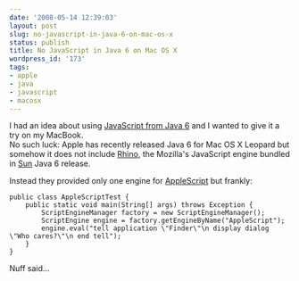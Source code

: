 ```yaml
---
date: '2008-05-14 12:39:03'
layout: post
slug: no-javascript-in-java-6-on-mac-os-x
status: publish
title: No JavaScript in Java 6 on Mac OS X
wordpress_id: '173'
tags:
- apple
- java
- javascript
- macosx
---
```


I had an idea about using [JavaScript from Java 6][javascript-in-java6] and I wanted to give it a try on my MacBook.    
No such luck: Apple has recently released Java 6 for Mac OS X Leopard but somehow it does not include [Rhino][rhino], the Mozilla's JavaScript engine bundled in [Sun][sun] Java 6 release.

Instead they provided only one engine for [AppleScript][applescript] but frankly:

    public class AppleScriptTest {
        public static void main(String[] args) throws Exception {
            ScriptEngineManager factory = new ScriptEngineManager();
            ScriptEngine engine = factory.getEngineByName("AppleScript");
            engine.eval("tell application \"Finder\"\n display dialog \"Who cares?\"\n end tell");
        }
    }


Nuff said...

[rhino]: http://www.mozilla.org/rhino/
[javascript-in-java6]: http://java.sun.com/javase/6/docs/technotes/guides/scripting/programmer_guide/index.html
[applescript]: http://www.apple.com/applescript/
[sun]: http://java.sun.com
